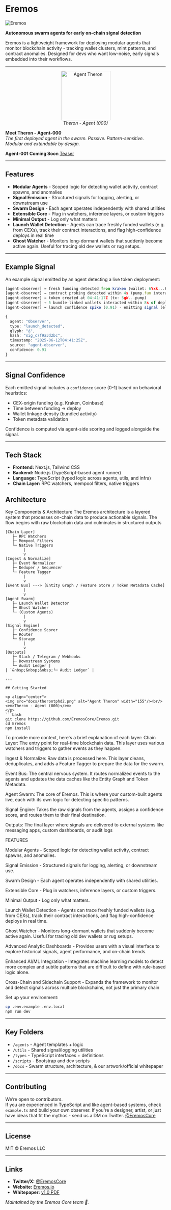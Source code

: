 # Eremos

![Eremos](docs/banner2.png)

**Autonomous swarm agents for early on-chain signal detection**

Eremos is a lightweight framework for deploying modular agents that monitor blockchain activity - tracking wallet clusters, mint patterns, and contract anomalies.
Designed for devs who want low-noise, early signals embedded into their workflows.

---

<p align="center">
  <img src="docs/therontphd2.png" alt="Agent Theron" width="155"/><br/>
  <em>Theron - Agent (000)</em>
</p>

**Meet Theron - Agent-000**  
*The first deployed agent in the swarm. Passive. Pattern-sensitive.  
Modular and extendable by design.*


**Agent-001 Coming Soon** [Teaser](https://x.com/EremosCore/status/1949154939923833239)

---

## Features

- **Modular Agents** - Scoped logic for detecting wallet activity, contract spawns, and anomalies  
- **Signal Emission** - Structured signals for logging, alerting, or downstream use  
- **Swarm Design** - Each agent operates independently with shared utilities  
- **Extensible Core** - Plug in watchers, inference layers, or custom triggers  
- **Minimal Output** - Log only what matters
- **Launch Wallet Detection** - Agents can trace freshly funded wallets (e.g. from CEXs), track their contract interactions, and flag high-confidence deploys in real time
- **Ghost Watcher** - Monitors long-dormant wallets that suddenly become active again. Useful for tracing old dev wallets or rug setups.


---

## Example Signal

An example signal emitted by an agent detecting a live token deployment:

```ts
[agent-observer] → fresh funding detected from kraken (wallet: 6Yxk...P2M8) at 04:41:12Z
[agent-observer] → contract probing detected within 4s (pump.fun interaction traced)
[agent-observer] → token created at 04:41:17Z (tx: 5gW...pump)
[agent-observer] → 5 bundle-linked wallets interacted within 8s of deploy
[agent-observer] → launch confidence spike (0.91) - emitting signal (elapsed: 13s)

{
  agent: "Observer",
  type: "launch_detected",
  glyph: "Δ",
  hash: "sig_c7f9a3d2bc",
  timestamp: "2025-06-12T04:41:25Z",
  source: "agent-observer",
  confidence: 0.91
}
```

---

## Signal Confidence

Each emitted signal includes a `confidence` score (0-1) based on behavioral heuristics:
- CEX-origin funding (e.g. Kraken, Coinbase)
- Time between funding → deploy
- Wallet linkage density (bundled activity)
- Token metadata validation

Confidence is computed via agent-side scoring and logged alongside the signal.

---

## Tech Stack

- **Frontend:** Next.js, Tailwind CSS
- **Backend:** Node.js (TypeScript-based agent runner)
- **Language:** TypeScript (typed logic across agents, utils, and infra)
- **Chain Layer:** RPC watchers, mempool filters, native triggers



## Architecture

Key Components & Architecture
The Eremos architecture is a layered system that processes on-chain data to produce actionable signals. The flow begins with raw blockchain data and culminates in structured outputs
```text
[Chain Layer]
   ├─ RPC Watchers
   ├─ Mempool Filters
   └─ Native Triggers
        |
        v
[Ingest & Normalize]
   ├─ Event Normalizer
   ├─ Deduper / Sequencer
   └─ Feature Tagger
        |
        v
[Event Bus] ---> [Entity Graph / Feature Store / Token Metadata Cache]
        |
        v
[Agent Swarm]
   ├─ Launch Wallet Detector
   ├─ Ghost Watcher
   └─ (Custom Agents)
        |
        v
[Signal Engine]
   ├─ Confidence Scorer
   ├─ Router
   └─ Storage
        |
        v
[Outputs]
   ├─ Slack / Telegram / Webhooks
   ├─ Downstream Systems
   └─ Audit Ledger |
| `&nbsp;&nbsp;&nbsp;└─ Audit Ledger` |

---

## Getting Started

<p align="center">
<img src="docs/therontphd2.png" alt="Agent Theron" width="155"/><br/>
<em>Theron - Agent (000)</em>
</p>
```bash
git clone https://github.com/EremosCore/Eremos.git
cd Eremos
npm install
```


To provide more context, here's a brief explanation of each layer:
Chain Layer: The entry point for real-time blockchain data. This layer uses various watchers and triggers to gather events as they happen.

Ingest & Normalize: Raw data is processed here. This layer cleans, deduplicates, and adds a Feature Tagger to prepare the data for the swarm.

Event Bus: The central nervous system. It routes normalized events to the agents and updates the data caches like the Entity Graph and Token Metadata.

Agent Swarm: The core of Eremos. This is where your custom-built agents live, each with its own logic for detecting specific patterns.

Signal Engine: Takes the raw signals from the agents, assigns a confidence score, and routes them to their final destination.

Outputs: The final layer where signals are delivered to external systems like messaging apps, custom dashboards, or audit logs





FEATURES

Modular Agents - Scoped logic for detecting wallet activity, contract spawns, and anomalies.

Signal Emission - Structured signals for logging, alerting, or downstream use.

Swarm Design - Each agent operates independently with shared utilities.

Extensible Core - Plug in watchers, inference layers, or custom triggers.

Minimal Output - Log only what matters.

Launch Wallet Detection - Agents can trace freshly funded wallets (e.g. from CEXs), track their contract interactions, 
and flag high-confidence deploys in real time.

Ghost Watcher - Monitors long-dormant wallets that suddenly become active again. Useful for tracing old dev wallets or rug setups.

Advanced Analytic Dashboards - Provides users with a visual interface to explore historical signals, agent performance, and on-chain trends.

Enhanced AI/ML Integration - Integrates machine learning models to detect more complex and subtle patterns that are difficult to define with rule-based logic alone.

Cross-Chain and Sidechain Support - Expands the framework to monitor and detect signals across multiple blockchains, not just the primary chain


Set up your environment:

```bash
cp .env.example .env.local
npm run dev
```

---

## Key Folders

- `/agents` - Agent templates + logic  
- `/utils` - Shared signal/logging utilities  
- `/types` - TypeScript interfaces + definitions  
- `/scripts` - Bootstrap and dev scripts  
- `/docs` - Swarm structure, architecture, & our artwork/official whitepaper

---

## Contributing

We’re open to contributors.  
If you are experienced in TypeScript and like agent-based systems, check `example.ts` and build your own observer.
If you're a designer, artist, or just have ideas that fit the mythos - send us a DM on Twitter. [@EremosCore](https://x.com/EremosCore)

---

## License

MIT © Eremos LLC

---

## Links

- **Twitter/X:** [@EremosCore](https://x.com/EremosCore)
- **Website:** [Eremos.io](https://www.eremos.io/)
- **Whitepaper:** [v1.0 PDF](docs/whitepaper.pdf)

_Maintained by the Eremos Core team 💛._
